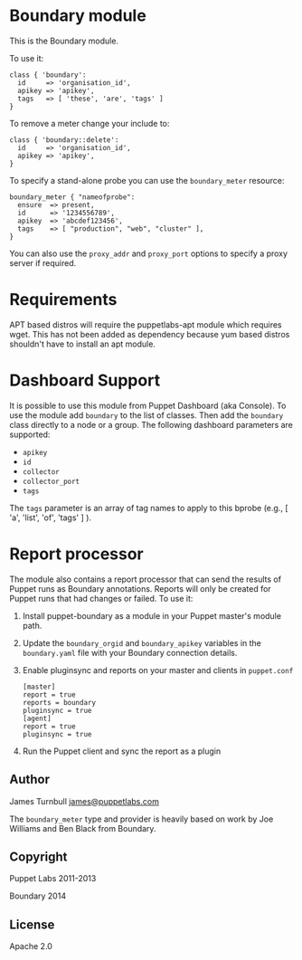 Boundary module
=

This is the Boundary module.

To use it:

    class { 'boundary':
      id     => 'organisation_id',
      apikey => 'apikey',
      tags   => [ 'these', 'are', 'tags' ]
    } 

To remove a meter change your include to:

    class { 'boundary::delete':
      id     => 'organisation_id',
      apikey => 'apikey',
    }

To specify a stand-alone probe you can use the `boundary_meter` resource:

    boundary_meter { "nameofprobe":
      ensure  => present,
      id      => '1234556789',
      apikey  => 'abcdef123456',
      tags    => [ "production", "web", "cluster" ],
    }

You can also use the `proxy_addr` and `proxy_port` options to specify a
proxy server if required.

Requirements
==

APT based distros will require the puppetlabs-apt module which requires wget. This
has not been added as dependency because yum based distros shouldn't have to install
an apt module.

Dashboard Support
==

It is possible to use this module from Puppet Dashboard (aka Console). To use
the module add `boundary` to the list of classes. Then add the `boundary`
class directly to a node or a group. The following dashboard parameters are
supported:

- `apikey`
- `id`
- `collector`
- `collector_port`
- `tags`

The `tags` parameter is an array of tag names to apply to this bprobe
(e.g., [ 'a', 'list', 'of', 'tags' ] ). 

Report processor
==

The module also contains a report processor that can send the results of
Puppet runs as Boundary annotations. Reports will only be created for
Puppet runs that had changes or failed. To use it:

1.  Install puppet-boundary as a module in your Puppet master's module
    path.

2.  Update the `boundary_orgid` and `boundary_apikey` variables in the `boundary.yaml`
    file with your Boundary connection details.

3.  Enable pluginsync and reports on your master and clients in `puppet.conf`

        [master]
        report = true
        reports = boundary
        pluginsync = true
        [agent]
        report = true
        pluginsync = true

4.  Run the Puppet client and sync the report as a plugin

Author
---

James Turnbull <james@puppetlabs.com>

The `boundary_meter` type and provider is heavily based on work by Joe Williams and Ben Black from Boundary.

Copyright
---

Puppet Labs 2011-2013

Boundary 2014

License
---

Apache 2.0


